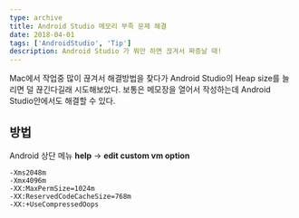 ```yaml
---
type: archive
title: Android Studio 메모리 부족 문제 해결
date: 2018-04-01
tags: ['AndroidStudio', 'Tip']
description: Android Studio 가 뭐만 하면 끊겨서 짜증날 때!
---
```


Mac에서 작업중 많이 끊겨서 해결방법을 찾다가 Android Studio의 Heap size를 늘리면 덜 끊긴다길래 시도해보았다.
보통은 메모장을 열어서 작성하는데 Android Studio안에서도 해결할 수 있다.

## 방법

Android 상단 메뉴
**help** -> **edit custom vm option**

```text
-Xms2048m
-Xmx4096m
-XX:MaxPermSize=1024m
-XX:ReservedCodeCacheSize=768m
-XX:+UseCompressedOops
```